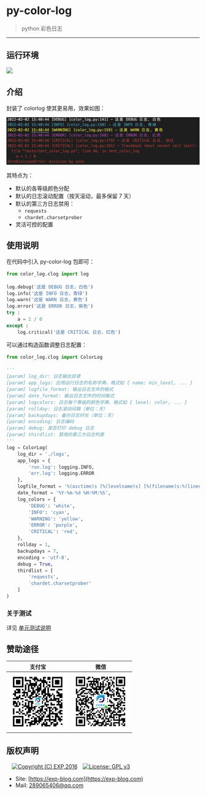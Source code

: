 # py-color-log

> python 彩色日志

------

## 运行环境

![](https://img.shields.io/badge/Python-3.8%2B-brightgreen.svg)


## 介绍

封装了 colorlog 使其更易用，效果如图：

![](./imgs/01.png)

其特点为：

- 默认的各等级颜色分配
- 默认的日志滚动配置（按天滚动，最多保留 7 天）
- 默认的第三方日志禁用：
    - `requests`
    - `chardet.charsetprober`
- 灵活可控的配置


## 使用说明

在代码中引入 py-color-log 包即可：

```python
from color_log.clog import log

log.debug('这是 DEBUG 日志，白色')
log.info('这是 INFO 日志，青绿')
log.warn('这是 WARN 日志，黄色')
log.error('这是 ERROR 日志，紫色')
try :
    a = 1 / 0
except :
    log.critical('这是 CRITICAL 日志，红色')
```

可以通过构造函数调整日志配置：

```python
from color_log.clog import ColorLog

'''
[param] log_dir: 日志输出目录
[param] app_logs: 应用运行日志的名称字典，格式如 { name: min_level, ... }
[param] logfile_format: 输出日志文件的格式
[param] date_format: 输出日志文件的时间格式
[param] logcolors: 日志每个等级的颜色字典，格式如 { level: color, ... }
[param] rollday: 日志滚动间隔（单位：天）
[param] backupdays: 备份日志时长（单位：天）
[param] encoding: 日志编码
[param] debug: 是否打印 debug 日志
[param] thirdlist: 禁用的第三方日志列表
'''
log = ColorLog(
    log_dir = './logs', 
    app_logs = {
        'run.log': logging.INFO, 
        'err.log': logging.ERROR
    }, 
    logfile_format = '%(asctime)s [%(levelname)s] [%(filename)s:%(lineno)d] - %(message)s', 
    date_format = '%Y-%m-%d %H:%M:%S', 
    log_colors = {
        'DEBUG': 'white',
        'INFO': 'cyan',
        'WARNING': 'yellow',
        'ERROR': 'purple',
        'CRITICAL': 'red',
    }, 
    rollday = 1, 
    backupdays = 7, 
    encoding = 'utf-8', 
    debug = True, 
    thirdlist = [ 
        'requests', 
        'chardet.charsetprober'
    ]
)
```

### 关于测试

详见 [单元测试说明](tests)


## 赞助途径

| 支付宝 | 微信 |
|:---:|:---:|
| ![](imgs/donate-alipay.png) | ![](imgs/donate-wechat.png) |


## 版权声明

　[![Copyright (C) EXP,2016](https://img.shields.io/badge/Copyright%20(C)-EXP%202016-blue.svg)](http://exp-blog.com)　[![License: GPL v3](https://img.shields.io/badge/License-GPL%20v3-blue.svg)](https://www.gnu.org/licenses/gpl-3.0)

- Site: [https://exp-blog.com](https://exp-blog.com) 
- Mail: <a href="mailto:289065406@qq.com?subject=[EXP's Github]%20Your%20Question%20（请写下您的疑问）&amp;body=What%20can%20I%20help%20you?%20（需要我提供什么帮助吗？）">289065406@qq.com</a>
